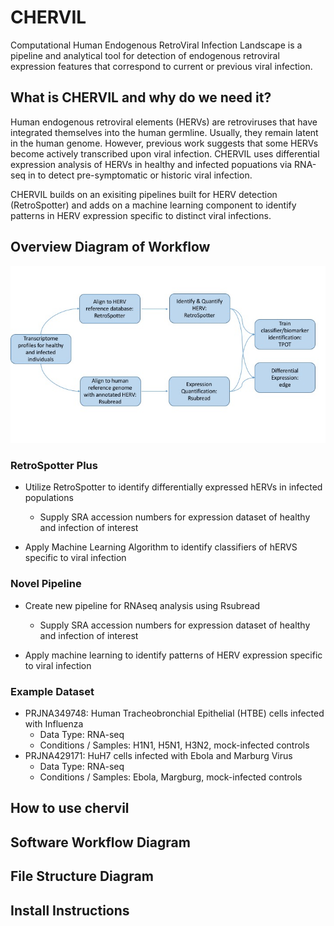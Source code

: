 # CHERVIL
Computational Human Endogenous RetroViral Infection Landscape is a pipeline and analytical tool for detection of endogenous retroviral expression features that correspond to current or previous viral infection. 

## What is CHERVIL and why do we need it?
Human endogenous retroviral elements (HERVs) are retroviruses that have integrated themselves into the human germline. Usually, they remain latent in the human genome. However, previous work suggests that some HERVs become actively transcribed upon viral infection. CHERVIL uses differential expression analysis of HERVs in healthy and infected popuations via RNA-seq in  to detect pre-symptomatic or historic viral infection. 

CHERVIL builds on an exisiting pipelines built for HERV detection (RetroSpotter) and adds on a machine learning component to identify patterns in HERV expression specific to distinct viral infections. 

## Overview Diagram of Workflow

![image](erv_workflow.jpeg)

### RetroSpotter Plus
* Utilize RetroSpotter to identify differentially expressed hERVs in infected populations 
    + Supply SRA accession numbers for expression dataset of healthy and infection of interest
   
* Apply Machine Learning Algorithm to identify classifiers of hERVS specific to viral infection
    
### Novel Pipeline
* Create new pipeline for RNAseq analysis using Rsubread 
    + Supply SRA accession numbers for expression dataset of healthy and infection of interest
    
* Apply machine learning to identify patterns of HERV expression specific to viral infection

### Example Dataset
* PRJNA349748: Human Tracheobronchial Epithelial (HTBE) cells infected with Influenza
    + Data Type: RNA-seq
    + Conditions / Samples: H1N1, H5N1, H3N2, mock-infected controls
* PRJNA429171: HuH7 cells infected with Ebola and Marburg Virus
    + Data Type: RNA-seq
    + Conditions / Samples: Ebola, Margburg, mock-infected controls
    


## How to use chervil

## Software Workflow Diagram

## File Structure Diagram

## Install Instructions


